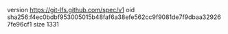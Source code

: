 version https://git-lfs.github.com/spec/v1
oid sha256:f4ec0bdbf953005015b48faf6a38efe562cc9f9081de7f9dbaa329267fe96cf1
size 1331
